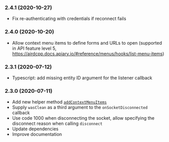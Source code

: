 ### 2.4.1 (2020-10-27)

- Fix re-authenticating with credentials if reconnect fails

### 2.4.0 (2020-10-20)

- Allow context menu items to define forms and URLs to open (supported in API feature level 5, https://airdcpp.docs.apiary.io/#reference/menus/hooks/list-menu-items)

### 2.3.1 (2020-07-12)

- Typescript: add missing entity ID argument for the listener callback

### 2.3.0 (2020-07-11)

- Add new helper method [`addContextMenuItems`](https://github.com/airdcpp-web/airdcpp-apisocket-js/blob/master/GUIDE.md#addContextMenuItems)
- Supply `wasClean` as a third argument to the `onSocketDisconnected` callback
- Use code 1000 when disconnecting the socket, allow specifying the disconnect reason when calling `disconnect`
- Update dependencies
- Improve documentation
